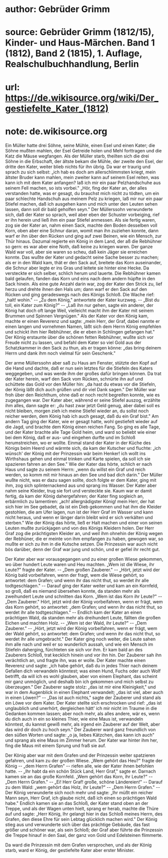 # author: Gebrüder Grimm
# source: Gebrüder Grimm (1812/15), Kinder- und Haus-Märchen. Band 1 (1812), Band 2 (1815), 1. Auflage, Realschulbuchhandlung, Berlin
# url: https://de.wikisource.org/wiki/Der_gestiefelte_Kater_(1812)
# note: de.wikisource.org

Ein Müller hatte drei Söhne, seine Mühle, einen Esel und einen Kater; die Söhne  mußten mahlen, der Esel Getreide holen und Mehl forttragen und die Katz die Mäuse wegfangen. Als der Müller starb, theilten sich die drei Söhne in die Erbschaft, der ältste bekam die Mühle, der zweite den Esel, der dritte den Kater, weiter blieb nichts für ihn übrig. Da war er traurig und sprach zu sich selbst: „ich hab es doch am allerschlimmsten kriegt, mein ältster Bruder kann mahlen, mein zweiter kann auf seinem Esel reiten, was kann ich mit dem Kater anfangen? laß ich mir ein paar Pelzhandschuhe aus seinem Fell machen, so ists vorbei." „Hör, fing der Kater an, der alles verstanden hatte, was er gesagt, du brauchst mich nicht zu tödten, um ein paar schlechte Handschuh aus meinem Pelz zu kriegen, laß mir nur ein paar Stiefel machen, daß ich ausgehen kann und mich unter den Leuten sehen lassen, dann soll dir bald geholfen seyn." Der Müllerssohn verwunderte sich, daß der Kater so sprach, weil aber eben der Schuster vorbeiging, rief er ihn herein und ließ ihm ein paar Stiefel anmessen. Als sie fertig waren, zog sie der Kater an, nahm einen Sack, machte den Boden desselben voll Korn, oben aber eine Schnur daran, womit man ihn zuziehen konnte, dann warf er ihn über den Rücken und ging auf zwei Beinen, wie ein Mensch, zur Thür hinaus.  Dazumal regierte ein König in dem Land, der aß die Rebhühner so gern: es war aber eine Noth, daß keine zu kriegen waren. Der ganze Wald war voll, aber sie waren so scheu, daß kein Jäger sie erreichen konnte. Das wußte der Kater und gedacht seine Sache besser zu machen; als er in den Wald kam, thät er den Sack auf, breitete das Korn auseinander, die Schnur aber legte er ins Gras und leitete sie hinter eine Hecke. Da versteckte er sich selber, schlich herum und lauerte. Die Rebhühner kamen bald gelaufen, fanden das Korn und eins nach dem andern hüpfte in den Sack hinein. Als eine gute Anzahl darin war, zog der Kater den Strick zu, lief herzu und drehte ihnen den Hals um; dann warf er den Sack auf den Rücken und ging geradeswegs nach des Königs Schloß. Die Wache rief: „halt! wohin." -- „Zu dem König," antwortete der Kater kurzweg. -- „Bist du toll, ein Kater zum König?" -- „Laß ihn nur gehen, sagte ein anderer, der König hat doch oft lange Weil, vielleicht macht ihm der Kater mit seinem Brummen und Spinnen Vergnügen." Als der Kater vor den König kam, machte er einen Reverenz und sagte: „mein Herr, der Graf, dabei nannte er einen langen und vornehmen Namen, läßt sich dem Herrn König empfehlen und schickt ihm hier Rebhühner, die er eben in  Schlingen gefangen hat." Der König erstaunte über die schönen fetten Rebhühner, wußte sich vor Freude nicht zu lassen, und befahl dem Kater so viel Gold aus der Schatzkammer in den Sack zu thun, als er tragen könne: „das bring deinem Herrn und dank ihm noch vielmal für sein Geschenk." 

Der arme Müllerssohn aber saß zu Haus am Fenster, stützte den Kopf auf die Hand und dachte, daß er nun sein letztes für die Stiefeln des Katers weggegeben, und was werde ihm der großes dafür bringen können. Da trat der Kater herein, warf den Sack vom Rücken, schnürte ihn auf und schüttete das Gold vor den Müller hin: „da hast du etwas vor die Stiefeln, der König läßt dich auch grüßen und dir viel Dank sagen." Der Müller war froh über den Reichthum, ohne daß er noch recht begreifen konnte, wie es zugegangen war. Der Kater aber, während er seine Stiefel auszog, erzählte ihm alles, dann sagte er: „du hast zwar jetzt Geld genug, aber dabei soll es nicht bleiben, morgen zieh ich meine Stiefel wieder an, du sollst noch reicher werden, dem König hab ich auch gesagt, daß du ein Graf bist." Am andern Tag ging der Kater, wie er gesagt hatte, wohl gestiefelt wieder auf die Jagd, und brachte dem König einen reichen Fang. So ging es alle Tage, und der Kater brachte alle  Tage Gold heim, und ward so beliebt wie einer bei dem König, daß er aus- und eingehen durfte und im Schloß herumstreichen, wo er wollte. Einmal stand der Kater in der Küche des Königs beim Heerd und wärmte sich, da kam der Kutscher und fluchte: „ich wünsch' der König mit der Prinzessin wär beim Henker! ich wollt ins Wirthshaus gehen und einmal trinken und Karte spielen, da soll ich sie spazieren fahren an den See." Wie der Kater das hörte, schlich er nach Haus und sagte zu seinem Herrn: „wenn du willst ein Graf und reich werden, so komm mit mir hinaus an den See und bad dich darin." Der Müller wußte nicht, was er dazu sagen sollte, doch folgte er dem Kater, ging mit ihm, zog sich splinternackend aus und sprang ins Wasser. Der Kater aber nahm seine Kleider, trug sie fort und versteckte sie. Kaum war er damit fertig, da kam der König dahergefahren; der Kater fing sogleich an, erbärmlich zu lamentiren: „ach! allergnädigster König! mein Herr, der hat sich hier im See gebadet, da ist ein Dieb gekommen und hat ihm die Kleider gestohlen, die am Ufer lagen, nun ist der Herr Graf im Wasser und kann nicht heraus, und wenn er länger darin bleibt wird er sich verkälten und sterben." Wie der König das hörte, ließ er Halt machen und einer von seinen Leuten mußte  zurückjagen und von des Königs Kleidern holen. Der Herr Graf zog die prächtigsten Kleider an, und weil ihm ohnehin der König wegen der Rebhüner, die er meinte von ihm empfangen zu haben, gewogen war, so mußte er sich zu ihm in die Kutsche setzen. Die Prinzessin war auch nicht bös darüber, denn der Graf war jung und schön, und er gefiel ihr recht gut. 

Der Kater aber war vorausgegangen und zu einer großen Wiese gekommen, wo über hundert Leute waren und Heu machten. „Wem ist die Wiese, ihr Leute?" fragte der Kater. -- „Dem großen Zauberer." -- „Hört, jetzt wird der König bald vorbeifahren, wenn der fragt, wem die Wiese gehört, so antwortet: dem Grafen; und wenn ihr das nicht thut, so werdet ihr alle todtgeschlagen." -- Darauf ging der Kater weiter und kam an ein Kornfeld, so groß, daß es niemand übersehen konnte, da standen mehr als zweihundert Leute und schnitten das Korn. „Wem ist das Korn ihr Leute?" -- „Dem Zauberer." Hört, jetzt wird der König vorbeifahren, wenn er frägt, wem das Korn gehört, so antwortet: „dem Grafen; und wenn ihr das nicht thut, so werdet ihr alle todtgeschlagen." -- Endlich kam der Kater an einen prächtigen Wald, da standen mehr als dreihundert Leute, fällten die großen Eichen  und machten Holz. -- „Wem ist der Wald, ihr Leute?" -- „Dem Zauberer." -- „Hört, jetzt wird der König vorbeifahren, wenn er frägt, wem der Wald gehört, so antwortet: dem Grafen; und wenn ihr das nicht thut, so werdet ihr alle umgebracht." Der Kater ging noch weiter, die Leute sahen ihm alle nach und weil er so wunderlich aussah, und wie ein Mensch im Stiefeln daherging, fürchteten sie sich vor ihm. Er kam bald an des Zauberers Schloß, trat kecklich hinein und vor ihn hin. Der Zauberer sah ihn verächtlich an, und fragte ihn, was er wolle. Der Kater machte einen Reverenz und sagte: „ich habe gehört, daß du in jedes Thier nach deinem Gefallen dich verwandeln könntest; was einen Hund, Fuchs oder auch Wolf betrifft, da will ich es wohl glauben, aber von einem Elephant, das scheint mir ganz unmöglich, und deshalb bin ich gekommen und mich selbst zu überzeugen." Der Zauberer sagte stolz: „das ist mir eine Kleinigkeit," und war in dem Augenblick in einen Elephant verwandelt; „das ist viel, aber auch in einen Löwen?" -- „Das ist auch nichts," sagte der Zauberer und stand als ein Löwe vor dem Kater. Der Kater stellte sich erschrocken und rief: „das ist unglaublich und unerhört, dergleichen hätt' ich mir nicht im Traume in die Gedanken kommen lassen; aber noch mehr, als alles  andere, wär es, wenn du dich auch in ein so kleines Thier, wie eine Maus ist, verwandeln könntest, du kannst gewiß mehr, als irgend ein Zauberer auf der Welt, aber das wird dir doch zu hoch seyn." Der Zauberer ward ganz freundlich von den süßen Worten und sagte: „o ja, liebes Kätzchen, das kann ich auch" und sprang als eine Maus im Zimmer herum. Der Kater war hinter ihm her, fing die Maus mit einem Sprung und fraß sie auf. 

Der König aber war mit dem Grafen und der Prinzessin weiter spatzieren gefahren, und kam zu der großen Wiese. „Wem gehört das Heu?" fragte der König -- „dem Herrn Grafen" -- riefen alle, wie der Kater ihnen befohlen hatte. -- „Ihr habt da ein schön Stück Land, Herr Graf," sagte er. Darnach kamen sie an das große Kornfeld. „Wem gehört das Korn, ihr Leute?" -- „Dem Herrn Grafen." -- „Ei! Herr Graf! große, schöne Ländereien!" -- Darauf zu dem Wald: „wem gehört das Holz, ihr Leute?" -- „Dem Herrn Grafen." -- Der König verwunderte sich noch mehr und sagte: „Ihr müßt ein reicher Mann seyn, Herr Graf, ich glaube nicht, daß ich einen so prächtigen Wald habe." Endlich kamen sie an das Schloß, der Kater stand oben an der Treppe, und als der Wagen unten hielt, sprang er herab, machte die Thüre auf und sagte: „Herr  König, Ihr gelangt hier in das Schloß meines Herrn, des Grafen, den diese Ehre für sein Lebtag glücklich machen wird." Der König stieg aus und verwunderte sich über das prächtige Gebäude, das fast größer und schöner war, als sein Schloß; der Graf aber führte die Prinzessin die Treppe hinauf in den Saal, der ganz von Gold und Edelsteinen flimmerte. 

Da ward die Prinzessin mit dem Grafen versprochen, und als der König starb, ward er König, der gestiefelte Kater aber erster Minister. 

